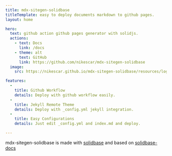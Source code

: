 ```yaml
---
title: mdx-sitegen-solidbase
titleTemplate: easy to deploy documents markdown to github pages.
layout: home

hero:
  text: github action github pages generator with solidjs.
  actions:
    - text: Docs
      link: /docs
    - theme: alt
      text: GitHub
      link: https://github.com/nikescar/mdx-sitegen-solidbase
  image:
    src: https://nikescar.github.io/mdx-sitegen-solidbase/resources/logo.png

features:
  - 
    title: Github Workflow
    details: Deploy with github workflow easily.
  - 
    title: Jekyll Remote Theme
    details: Deploy with _config.yml jekyll integration.
  - 
    title: Easy Configurations
    details: Just edit _config.yml and index.md and deploy.

---
```


mdx-sitegen-solidbase is made with [solidbase](https://solidbase.dev/) and based on [solidbase-docs](https://github.com/kobaltedev/solidbase/tree/main/docs)